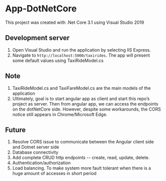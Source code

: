 # App-DotNetCore

This project was created with .Net Core 3.1 using Visual Studio 2019

## Development server

1. Open Visual Studio and run the application by selecting IIS Express.
2. Navigate to `http://localhost:5000/taxirides`. The app will present some default values using  TaxiRideModel.cs

## Note  
1. TaxiRideModel.cs and TaxiFareModel.cs are the main models of the application
2. Ultimately, goal is to start angular app as client and start this repo’s project as server. Then from angular app, we can access the endpoints on the dotNetCore side. However, despite some workarounds, the CORS notice still appears in Chrome/Microsoft Edge.

## Future
1. Resolve CORS issue to communicate between the Angular client side and Dotnet server side
2. Database connectivity
3. Add complete CRUD http endpoints -- create, read, update, delete.
4. Authentication/authorization
5. Load balancing. To make system more fault tolerant when there is a huge amount of accesses in short period
